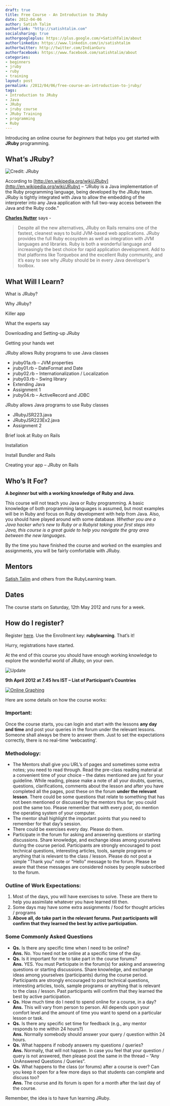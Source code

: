 ```yaml
---
draft: true
title: Free Course - An Introduction to JRuby
date: 2012-04-06
author: Satish Talim
authorlink: "http://satishtalim.com"
socialsharing: true
authorgoogleplus: https://plus.google.com/+SatishTalim/about
authorlinkedin: https://www.linkedin.com/in/satishtalim
authortwitter: http://twitter.com/IndianGuru
authorfacebook: https://www.facebook.com/satishtalim/about
categories:
- beginners
- jruby
- ruby
- training
layout: post
permalink: /2012/04/06/free-course-an-introduction-to-jruby/
tags:
- Introduction to JRuby
- Java
- JRuby
- jruby course
- JRuby Training
- programming
- Ruby
---
```

Introducing an online course for *beginners* that helps you get started
with **JRuby** programming.

## What’s JRuby?

![Credit:
JRuby](http://rubylearning.com/images/jruby.png "License: http://jruby.org/")

According to
[http://en.wikipedia.org/wiki/JRuby](http://en.wikipedia.org/wiki/JRuby)
– “JRuby is a Java implementation of the Ruby programming language,
being developed by the JRuby team. JRuby is tightly integrated with Java
to allow the embedding of the interpreter into any Java application with
full two-way access between the Java and the Ruby code.”

**[Charles Nutter](https://twitter.com/#!/headius)** says -

> Despite all the new alternatives, JRuby on Rails remains one of the
> fastest, cleanest ways to build JVM-based web applications. JRuby
> provides the full Ruby ecosystem as well as integration with JVM
> languages and libraries. Ruby is both a wonderful language and
> increasingly the best choice for rapid application development. Add to
> that platforms like Torquebox and the excellent Ruby community, and
> it’s easy to see why JRuby should be in every Java developer’s
> toolbox.

## What Will I Learn?

What is JRuby?

Why JRuby?

Killer app

What the experts say

Downloading and Setting-up JRuby

Getting your hands wet

JRuby allows Ruby programs to use Java classes

-   jruby01a.rb – JVM properties
-   jruby01.rb – DateFormat and Date
-   jruby02.rb – Internationalization / Localization
-   jruby03.rb – Swing library
-   Extending Java
-   Assignment 1
-   jruby04.rb – ActiveRecord and JDBC

JRuby allows Java programs to use Ruby classes

-   JRubyJSR223.java
-   JRubyJSR223Ex2.java
-   Assignment 2

Brief look at Ruby on Rails

Installation

Install Bundler and Rails

Creating your app – JRuby on Rails

## Who’s It For?

**A *beginner* but with a working knowledge of Ruby and Java**.

This course will not teach you Java or Ruby programming. A basic
knowledge of both programming languages is assumed, but most examples
will be in Ruby and focus on Ruby development with help from Java. Also,
you should have played around with some database. *Whether you are a
Java hacker who’s new to Ruby or a Rubyist taking your first steps into
Java, this course is a great guide to help you navigate the gray area
between the new languages*.

By the time you have finished the course and worked on the examples and
assignments, you will be fairly comfortable with JRuby.

## Mentors

[Satish Talim](http://satishtalim.com/) and others from the RubyLearning
team.

## Dates

The course starts on Saturday, 12th May 2012 and runs for a week.

## How do I register?

Register [here](http://rubylearning.org/class/course/view.php?id=68).
Use the Enrollment key: **rubylearning**. That’s it!

Hurry, registrations have started.

At the end of this course you should have enough working knowledge to
explore the wonderful world of JRuby, on your own.

![Update](http://rubylearning.com/images/update.jpg "Update")

**9th April 2012 at 7.45 hrs IST – List of Participant’s Countries**

[![Online
Graphing](http://www.chartgo.com/link.do?id=3f150de6aa "ChartGo.com")](http://www.chartgo.com/linkshare.do?id=3f150de6aa)

Here are some details on how the course works:

### Important:

Once the course starts, you can login and start with the lessons **any
day and time** and post your queries in the forum under the relevant
lessons. Someone shall always be there to answer them. Just to set the
expectations correctly, there is no real-time ‘webcasting’.

### Methodology:

-   The Mentors shall give you URL’s of pages and sometimes some extra
    notes; you need to read through. Read the pre-class reading material
    at a convenient time of your choice – the dates mentioned are just
    for your guideline. While reading, please make a note of all your
    doubts, queries, questions, clarifications, comments about the
    lesson and after you have completed all the pages, post these on the
    forum **under the relevant lesson**. There could be some questions
    that relate to something that has not been mentioned or discussed by
    the mentors thus far; you could post the same too. Please remember
    that with every post, do mention the operating system of your
    computer.
-   The mentor shall highlight the important points that you need to
    remember for that day’s session.
-   There could be exercises every day. Please do them.
-   Participate in the forum for asking and answering questions or
    starting discussions. Share knowledge, and exchange ideas among
    yourselves during the course period. Participants are strongly
    encouraged to post technical questions, interesting articles, tools,
    sample programs or anything that is relevant to the class / lesson.
    Please do not post a simple "Thank you" note or "Hello" message to
    the forum. Please be aware that these messages are considered noises
    by people subscribed to the forum.

### Outline of Work Expectations:

1.  Most of the days, you will have exercises to solve. These are there
    to help you assimilate whatever you have learned till then.
2.  Some days may have some extra assignments / food for thought
    articles / programs
3.  **Above all, do take part in the relevant forums. Past participants
    will confirm that they learned the best by active participation.**

### Some Commonly Asked Questions

-   **Qs.** Is there any specific time when I need to be online?\
    **Ans.** No. You need not be online at a specific time of the day.
-   **Qs.** Is it important for me to take part in the course forums?\
    **Ans.** YES. You must Participate in the forum(s) for asking and
    answering questions or starting discussions. Share knowledge, and
    exchange ideas among yourselves (participants) during the course
    period. Participants are strongly encouraged to post technical
    questions, interesting articles, tools, sample programs or anything
    that is relevant to the class / lesson. Past participants will
    confirm that they learned the best by active participation.
-   **Qs.** How much time do I need to spend online for a course, in a
    day?\
    **Ans.** This will vary from person to person. All depends upon your
    comfort level and the amount of time you want to spend on a
    particular lesson or task.
-   **Qs.** Is there any specific set time for feedback (e.g., any
    mentor responds to me within 24 hours?)\
    **Ans.** Normally somebody should answer your query / question
    within 24 hours.
-   **Qs.** What happens if nobody answers my questions / queries?\
    **Ans.** Normally, that will not happen. In case you feel that your
    question / query is not answered, then please post the same in the
    thread – “Any UnAnswered Questions / Queries”.
-   **Qs.** What happens to the class (or forums) after a course is
    over? Can you keep it open for a few more days so that students can
    complete and discuss too?\
    **Ans.** The course and its forum is open for a month after the last
    day of the course.

Remember, the idea is to have fun learning JRuby.
